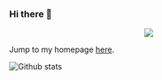 ### Hi there 👋

<p style="text-align:center">
  <a href="https://github.com/antonkomarev/github-profile-views-counter">
    <img src="https://komarev.com/ghpvc/?username=Siba-07&color=blueviolet">
</a>
<p>

 
Jump to my homepage [here](https://siba-07.github.io/).


![Github stats](https://github-readme-stats.vercel.app/api?username=yourGithubUsername)



<!--
**Siba-07/Siba-07** is a ✨ _special_ ✨ repository because its `README.md` (this file) appears on your GitHub profile.

Here are some ideas to get you started:

- 🔭 I’m currently working on ...
- 🌱 I’m currently learning ...
- 👯 I’m looking to collaborate on ...
- 🤔 I’m looking for help with ...
- 💬 Ask me about ...
- 📫 How to reach me: ...
- 😄 Pronouns: ...
- ⚡ Fun fact: ...
-->
